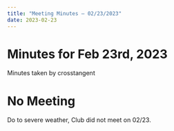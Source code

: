 ```yaml
---
title: "Meeting Minutes – 02/23/2023"
date: 2023-02-23
---
```

# Minutes for Feb 23rd, 2023

Minutes taken by crosstangent

# No Meeting

Do to severe weather, Club did not meet on 02/23.